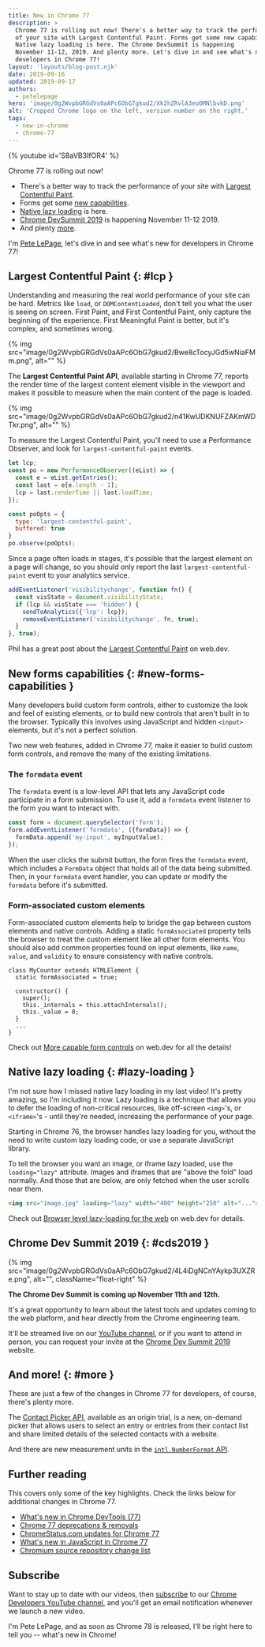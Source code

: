 ```yaml
---
title: New in Chrome 77
description: >
  Chrome 77 is rolling out now! There's a better way to track the performance
  of your site with Largest Contentful Paint. Forms get some new capabilities.
  Native lazy loading is here. The Chrome DevSummit is happening
  November 11-12, 2019. And plenty more. Let's dive in and see what's new for
  developers in Chrome 77!
layout: 'layouts/blog-post.njk'
date: 2019-09-16
updated: 2019-09-17
authors:
  - petelepage
hero: 'image/0g2WvpbGRGdVs0aAPc6ObG7gkud2/Xk2hZRvlA3eoOMNlbvkD.png'
alt: 'Cropped Chrome logo on the left, version number on the right.'
tags:
  - new-in-chrome
  - chrome-77
---
```


{% youtube id='S8aVB3IfOR4' %}

Chrome 77 is rolling out now!

* There's a better way to track the performance of your site with
  [Largest Contentful Paint](#lcp).
* Forms get some [new capabilities](#new-forms-capabilities).
* [Native lazy loading](#lazy-loading) is here.
* [Chrome DevSummit 2019](#cds2019) is happening November 11-12 2019.
* And plenty [more](#more).

I'm [Pete LePage](https://twitter.com/petele), let's dive in and see what's
new for developers in Chrome 77!

## Largest Contentful Paint {: #lcp }

Understanding and measuring the real world performance of your site can be hard.
Metrics like `load`, or `DOMContentLoaded`, don't tell you what the user is
seeing on screen. First Paint, and First Contentful Paint, only capture the
beginning of the experience. First Meaningful Paint is better, but it's
complex, and sometimes wrong.

{% img src="image/0g2WvpbGRGdVs0aAPc6ObG7gkud2/Bwe8cTocyJGd5wNiaFMm.png", alt="" %}

The **Largest Contentful Paint API**, available starting in Chrome 77, reports
the render time of the largest content element visible in the viewport and
makes it possible to measure when the main content of the page is loaded.

{% img src="image/0g2WvpbGRGdVs0aAPc6ObG7gkud2/n41KwUDKNUFZAKmWDTkr.png", alt="" %}

To measure the Largest Contentful Paint, you'll need to use a Performance
Observer, and look for `largest-contentful-paint` events.

```js
let lcp;
const po = new PerformanceObserver((eList) => {
  const e = eList.getEntries();
  const last = e[e.length - 1];
  lcp = last.renderTime || last.loadTime;
});

const poOpts = {
  type: 'largest-contentful-paint',
  buffered: true
}
po.observe(poOpts);
```

Since a page often loads in stages, it's possible that the largest element
on a page will change, so you should only report the last
`largest-contentful-paint` event to your analytics service.

```js
addEventListener('visibilitychange', function fn() {
  const visState = document.visibilityState;
  if (lcp && visState === 'hidden') {
    sendToAnalytics({'lcp': lcp});
    removeEventListener('visibilitychange', fn, true);
  }
}, true);
```

Phil has a great post about the [Largest Contentful Paint][lcp] on web.dev.

[lcp]: https://web.dev/largest-contentful-paint/

## New forms capabilities {: #new-forms-capabilities }

Many developers build custom form controls, either to customize the look and
feel of existing elements, or to build new controls that aren't built in to
the browser. Typically this involves using JavaScript and hidden `<input>`
elements, but it's not a perfect solution.

Two new web features, added in Chrome 77, make it easier to build custom form
controls, and remove  the many of the existing limitations.

### The `formdata` event

The `formdata` event is a low-level API that lets any JavaScript code
participate in a form submission. To use it, add a `formdata` event listener
to the form you want to interact with.

```js
const form = document.querySelector('form');
form.addEventListener('formdata', ({formData}) => {
  formData.append('my-input', myInputValue);
});
```

When the user clicks the submit button, the form fires the `formdata` event,
which includes a `FormData` object that holds all of the data being submitted.
Then, in your `formdata` event handler, you can update or modify the
`formdata` before it's submitted.

### Form-associated custom elements

Form-associated custom elements help to bridge the gap between custom elements
and native controls. Adding a static `formAssociated` property tells the browser
to treat the custom element like all other form elements. You should also add
common properties found on input elements, like `name`, `value`, and `validity`
to ensure consistency with native controls.

```js/1
class MyCounter extends HTMLElement {
  static formAssociated = true;

  constructor() {
    super();
    this._internals = this.attachInternals();
    this._value = 0;
  }
  ...
}
```

Check out [More capable form controls][wd-forms] on web.dev for all the
details!

[wd-forms]: https://web.dev/more-capable-form-controls/

## Native lazy loading {: #lazy-loading }

I'm not sure how I missed native lazy loading in my last video! It's pretty
amazing, so I'm including it now. Lazy loading is a technique that allows
you to defer the loading of non-critical resources, like off-screen `<img>`'s,
or `<iframe>`'s - until they're needed, increasing the performance of your page.

Starting in Chrome 76, the browser handles lazy loading for you, without the
need to write custom lazy loading code, or use a separate JavaScript library.

To tell the browser you want an image, or iframe lazy loaded, use the
`loading="lazy"` attribute. Images and iframes that are "above the fold"
load normally. And those that are below, are only fetched when the user
scrolls near them.

```html
<img src="image.jpg" loading="lazy" width="400" height="250" alt="...">
```

Check out [Browser level lazy-loading for the web][wd-lazy] on web.dev for details.

[wd-lazy]: https://web.dev/browser-level-image-lazy-loading/

## Chrome Dev Summit 2019 {: #cds2019 }

{% img src="image/0g2WvpbGRGdVs0aAPc6ObG7gkud2/4L4iDgNCnYAykp3UXZRe.png", alt="", className="float-right" %}

**The Chrome Dev Summit is coming up November 11th and 12th.**

It's a great opportunity to learn about the latest tools and updates coming
to the web platform, and hear directly from the Chrome engineering team.

It'll be streamed live on our
[YouTube channel](https://youtube.com/user/ChromeDevelopers/), or if you want
to attend in person, you can request your invite at the
[Chrome Dev Summit 2019](/devsummit/) website.

## And more! {: #more }

These are just a few of the changes in Chrome 77 for developers, of course,
there's plenty more.

The [Contact Picker API](https://developers.google.com/web/updates/2019/08/contact-picker), available as an
origin trial, is a new, on-demand picker that allows users to select an entry
or entries from their contact list and share limited details of the selected
contacts with a website.

And there are new measurement units in the
[`intl.NumberFormat` API](https://v8.dev/features/intl-numberformat).

## Further reading

This covers only some of the key highlights. Check the links below for
additional changes in Chrome 77.

* [What's new in Chrome DevTools (77)](https://developers.google.com/web/updates/2019/07/devtools)
* [Chrome 77 deprecations & removals](https://developers.google.com/web/updates/2019/08/chrome-77-deps-rems)
* [ChromeStatus.com updates for Chrome 77](https://www.chromestatus.com/features#milestone%3D77)
* [What's new in JavaScript in Chrome 77](https://v8.dev/blog/v8-release-77)
* [Chromium source repository change list](https://chromium.googlesource.com/chromium/src/+log/76.0.3809.88..77.0.3865.75)

## Subscribe

Want to stay up to date with our videos, then [subscribe](https://goo.gl/6FP1a5)
to our [Chrome Developers YouTube channel](https://www.youtube.com/user/ChromeDevelopers/),
and you'll get an email notification whenever we launch a new video.

I'm Pete LePage, and as soon as Chrome 78 is released, I'll be right
here to tell you -- what's new in Chrome!
